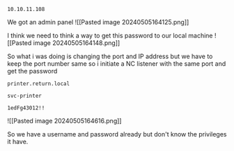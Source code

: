
```
10.10.11.108
```

We got an admin panel
![[Pasted image 20240505164125.png]]

I think we need to think a way to get this password to our local machine
![[Pasted image 20240505164148.png]]


So what i was doing is changing the port and IP address but we have to keep the port number same so i initiate a NC listener with the same port and get the password

```
printer.return.local
```

```
svc-printer
```

```
1edFg43012!!
```
![[Pasted image 20240505164616.png]]

So we have a username and password already but don't know the privileges it have.
